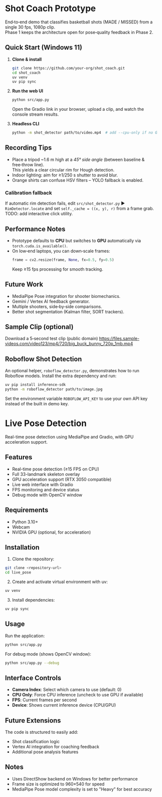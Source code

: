 # Shot Coach Prototype

End‑to‑end demo that classifies basketball shots (MADE / MISSED) from a single 30 fps, 1080p clip.  
Phase 1 keeps the architecture open for pose‑quality feedback in Phase 2.

## Quick Start (Windows 11)

1. **Clone & install**
   ```bash
   git clone https://github.com/your‑org/shot_coach.git
   cd shot_coach
   uv venv
   uv pip sync
   ```

2. **Run the web UI**
   ```bash
   python src/app.py
   ```
   Open the Gradio link in your browser, upload a clip, and watch the console stream results.

3. **Headless CLI**
   ```bash
   python -m shot_detector path/to/video.mp4  # add --cpu-only if no GPU
   ```

## Recording Tips

* Place a tripod ~1.6 m high at a *45° side angle* (between baseline & free‑throw line).  
  This yields a clear circular rim for Hough detection.
* Indoor lighting: aim for ≥1/250 s shutter to avoid blur.
* Orange shirts can confuse HSV filters – YOLO fallback is enabled.

### Calibration fallback
If automatic rim detection fails, edit `src/shot_detector.py` ► `RimDetector.locate` and set
`self._cache = ((x, y), r)` from a frame grab. TODO: add interactive click utility.

## Performance Notes

* Prototype defaults to **CPU** but switches to **GPU** automatically via `torch.cuda.is_available()`.
* On low‑end laptops, you can down‑scale frames:
  ```python
  frame = cv2.resize(frame, None, fx=0.5, fy=0.5)
  ```
  Keep ≥15 fps processing for smooth tracking.

## Future Work  <!-- TODOs -->

* MediaPipe Pose integration for shooter biomechanics.
* Gemini / Vertex AI feedback generator.
* Multiple shooters, side‑by‑side comparisons.
* Better shot segmentation (Kalman filter, SORT trackers).

## Sample Clip  (optional)

Download a 5‑second test clip (public domain)
<https://files.sample-videos.com/video123/mp4/720/big_buck_bunny_720p_1mb.mp4>

## Roboflow Shot Detection

An optional helper, `roboflow_detector.py`, demonstrates how to run
Roboflow models. Install the extra dependency and run:

```bash
uv pip install inference-sdk
python -m roboflow_detector path/to/image.jpg
```

Set the environment variable `ROBOFLOW_API_KEY` to use your own API key
instead of the built in demo key.

# Live Pose Detection

Real-time pose detection using MediaPipe and Gradio, with GPU acceleration support.

## Features

- Real-time pose detection (≥15 FPS on CPU)
- Full 33-landmark skeleton overlay
- GPU acceleration support (RTX 3050 compatible)
- Live web interface with Gradio
- FPS monitoring and device status
- Debug mode with OpenCV window

## Requirements

- Python 3.10+
- Webcam
- NVIDIA GPU (optional, for acceleration)

## Installation

1. Clone the repository:
```bash
git clone <repository-url>
cd live_pose
```

2. Create and activate virtual environment with uv:
```bash
uv venv
```

3. Install dependencies:
```bash
uv pip sync
```

## Usage

Run the application:
```bash
python src/app.py
```

For debug mode (shows OpenCV window):
```bash
python src/app.py --debug
```

## Interface Controls

- **Camera Index**: Select which camera to use (default: 0)
- **CPU Only**: Force CPU inference (uncheck to use GPU if available)
- **FPS**: Current frames per second
- **Device**: Shows current inference device (CPU/GPU)

## Future Extensions

The code is structured to easily add:
- Shot classification logic
- Vertex AI integration for coaching feedback
- Additional pose analysis features

## Notes

- Uses DirectShow backend on Windows for better performance
- Frame size is optimized to 960×540 for speed
- MediaPipe Pose model complexity is set to "Heavy" for best accuracy
